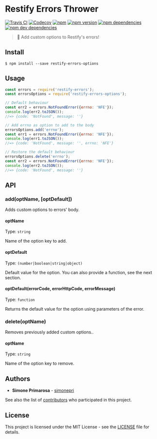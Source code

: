 # Restify Errors Thrower
[![Travis CI](https://travis-ci.org/simonepri/restify-errors-options.svg?branch=master)](https://travis-ci.org/simonepri/restify-errors-options) [![Codecov](https://img.shields.io/codecov/c/github/simonepri/restify-errors-options/master.svg)](https://codecov.io/gh/simonepri/restify-errors-options) [![npm](https://img.shields.io/npm/dm/restify-errors-options.svg)](https://www.npmjs.com/package/restify-errors-options) [![npm version](https://img.shields.io/npm/v/restify-errors-options.svg)](https://www.npmjs.com/package/restify-errors-options) [![npm dependencies](https://david-dm.org/simonepri/restify-errors-options.svg)](https://david-dm.org/simonepri/restify-errors-options) [![npm dev dependencies](https://david-dm.org/simonepri/restify-errors-options/dev-status.svg)](https://david-dm.org/simonepri/restify-errors-options#info=devDependencies)
> 🔧 Add custom options to Restify's errors!


## Install

```
$ npm install --save restify-errors-options
```

## Usage

```js
const errors = require('restify-errors');
const errorsOptions = require('restify-errors-options');

// Default behaviour
const err2 = errors.NotFoundError({errno: 'NFE'});
console.log(err2.toJSON());
//=> {code: 'NotFound', message: ''}

// Add errno as option to add to the body
errorsOptions.add('errno');
const err1 = errors.NotFoundError({errno: 'NFE'});
console.log(err1.toJSON());
//=> {code: 'NotFound', message: '', errno: 'NFE'}

// Restore the default behaviour
errorsOptions.delete('errno');
const err2 = errors.NotFoundError({errno: 'NFE'});
console.log(err2.toJSON());
//=> {code: 'NotFound', message: ''}
```

## API

### add(optName, [optDefault])

Adds custom options to errors' body.

#### optName

Type: `string`

Name of the option key to add.

#### optDefault

Type: `(number|boolean|string|object)`

Default value for the option.
You can also provide a function, see the next section.

#### optDefault(errorCode, errorHttpCode, errorMessage)

Type: `function`

Returns the default value for the option using parameters of the error.

### delete(optName)

Removes previously added custom options..

#### optName

Type: `string`

Name of the option key to remove.

## Authors
* **Simone Primarosa** - [simonepri](https://github.com/simonepri)

See also the list of [contributors](https://github.com/simonepri/restify-errors-options/contributors) who participated in this project.

## License
This project is licensed under the MIT License - see the [LICENSE](LICENSE) file for details.
